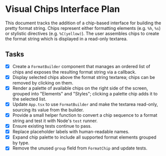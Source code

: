 # Visual Chips Interface Plan

This document tracks the addition of a chip-based interface for building the pretty
format string. Chips represent either formatting elements (e.g. `%h`, `%s`) or
stylistic directives (e.g. `%C(yellow)`). The user assembles chips to create the
format string which is displayed in a read-only textarea.

## Tasks
- [x] Create a `FormatBuilder` component that manages an ordered list of chips
      and exposes the resulting format string via a callback.
- [x] Display selected chips above the format string textarea; chips can be
      removed by clicking on them.
- [x] Render a palette of available chips on the right side of the screen,
      grouped into "Elements" and "Styles"; clicking a palette chip adds it to
      the selected list.
- [x] Update `App.tsx` to use `FormatBuilder` and make the textarea read-only,
      sourcing its value from the builder.
- [x] Provide a small helper function to convert a chip sequence to a format
      string and test it with Node's `test` runner.
- [x] Ensure existing tests continue to pass.
- [x] Replace placeholder labels with human-readable names.
- [x] Expand chip palette to include all supported format elements grouped by type.
- [x] Remove the unused `group` field from `FormatChip` and update tests.
